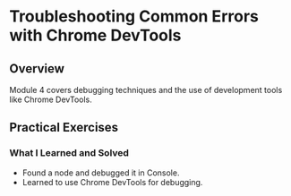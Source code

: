# Troubleshooting Common Errors with Chrome DevTools

## Overview
Module 4 covers debugging techniques and the use of development tools like Chrome DevTools.

## Practical Exercises
### What I Learned and Solved
- Found a node and debugged it in Console.
- Learned to use Chrome DevTools for debugging.
